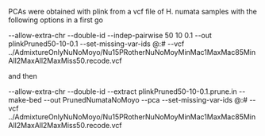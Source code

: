 PCAs were obtained with plink from a vcf file of H. numata samples with the following options in a first go

  --allow-extra-chr
  --double-id
  --indep-pairwise 50 10 0.1
  --out plinkPruned50-10-0.1
  --set-missing-var-ids @:#
  --vcf ../AdmixtureOnlyNuNoMoyo/Nu15PRotherNuNoMoyMinMac1MaxMac85MinAll2MaxAll2MaxMiss50.recode.vcf

and then

  --allow-extra-chr
  --double-id
  --extract plinkPruned50-10-0.1.prune.in
  --make-bed
  --out PrunedNumataNoMoyo
  --pca
  --set-missing-var-ids @:#
  --vcf ../AdmixtureOnlyNuNoMoyo/Nu15PRotherNuNoMoyMinMac1MaxMac85MinAll2MaxAll2MaxMiss50.recode.vcf

